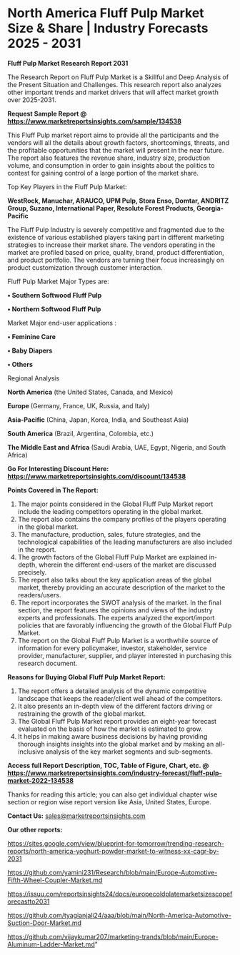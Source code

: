  # North America Fluff Pulp Market Size & Share | Industry Forecasts 2025 - 2031

<strong>Fluff Pulp Market Research Report 2031</strong>

The Research Report on Fluff Pulp Market is a Skillful and Deep Analysis of the Present Situation and Challenges. This research report also analyzes other important trends and market drivers that will affect market growth over 2025-2031.

<strong>Request Sample Report @ <a href=https://www.marketreportsinsights.com/sample/134538>https://www.marketreportsinsights.com/sample/134538</a></strong>

This Fluff Pulp market report aims to provide all the participants and the vendors will all the details about growth factors, shortcomings, threats, and the profitable opportunities that the market will present in the near future. The report also features the revenue share, industry size, production volume, and consumption in order to gain insights about the politics to contest for gaining control of a large portion of the market share.

Top Key Players in the Fluff Pulp Market:

<strong>WestRock, Manuchar, ARAUCO, UPM Pulp, Stora Enso, Domtar, ANDRITZ Group, Suzano, International Paper, Resolute Forest Products, Georgia-Pacific</strong>

The Fluff Pulp Industry is severely competitive and fragmented due to the existence of various established players taking part in different marketing strategies to increase their market share. The vendors operating in the market are profiled based on price, quality, brand, product differentiation, and product portfolio. The vendors are turning their focus increasingly on product customization through customer interaction.

Fluff Pulp Market Major Types are:

<strong>• Southern Softwood Fluff Pulp

• Northern Softwood Fluff Pulp</strong>

Market Major end-user applications :

<strong>• Feminine Care

• Baby Diapers

• Others</strong>

Regional Analysis

</u><strong><b>North America</b></strong> (the United States, Canada, and Mexico)

<strong><b>Europe </b></strong>(Germany, France, UK, Russia, and Italy)

<strong><b>Asia-Pacific</b></strong> (China, Japan, Korea, India, and Southeast Asia)

<strong><b>South America</b></strong> (Brazil, Argentina, Colombia, etc.)

<strong><b>The Middle East and Africa</b></strong> (Saudi Arabia, UAE, Egypt, Nigeria, and South Africa)

<strong>Go For Interesting Discount Here: <a href=https://www.marketreportsinsights.com/discount/134538>https://www.marketreportsinsights.com/discount/134538</a></strong>

<strong>Points Covered in The Report:</strong>
<ol>
  <li>The major points considered in the Global Fluff Pulp Market report include the leading competitors operating in the global market.</li>
  <li>The report also contains the company profiles of the players operating in the global market.</li>
  <li>The manufacture, production, sales, future strategies, and the technological capabilities of the leading manufacturers are also included in the report.</li>
  <li>The growth factors of the Global Fluff Pulp Market are explained in-depth, wherein the different end-users of the market are discussed precisely.</li>
  <li>The report also talks about the key application areas of the global market, thereby providing an accurate description of the market to the readers/users.</li>
  <li>The report incorporates the SWOT analysis of the market. In the final section, the report features the opinions and views of the industry experts and professionals. The experts analyzed the export/import policies that are favorably influencing the growth of the Global Fluff Pulp Market.</li>
  <li>The report on the Global Fluff Pulp Market is a worthwhile source of information for every policymaker, investor, stakeholder, service provider, manufacturer, supplier, and player interested in purchasing this research document.</li>
</ol>
<strong>Reasons for Buying Global Fluff Pulp Market Report:</strong>

<ol>
  <li>The report offers a detailed analysis of the dynamic competitive landscape that keeps the reader/client well ahead of the competitors.</li>
  <li>It also presents an in-depth view of the different factors driving or restraining the growth of the global market.</li>
  <li>The Global Fluff Pulp Market report provides an eight-year forecast evaluated on the basis of how the market is estimated to grow.</li>
  <li>It helps in making aware business decisions by having providing thorough insights insights into the global market and by making an all-inclusive analysis of the key market segments and sub-segments.</li>
</ol>
<strong>Access full Report Description, TOC, Table of Figure, Chart, etc. @ <a href=https://www.marketreportsinsights.com/industry-forecast/fluff-pulp-market-2022-134538>https://www.marketreportsinsights.com/industry-forecast/fluff-pulp-market-2022-134538</a></strong>


Thanks for reading this article; you can also get individual chapter wise section or region wise report version like Asia, United States, Europe.

<strong>Contact Us:</strong>
sales@marketreportsinsights.com

<strong>Our other reports:</strong>

<a href=https://sites.google.com/view/blueprint-for-tomorrow/trending-research-reports/north-america-yoghurt-powder-market-to-witness-xx-cagr-by-2031>https://sites.google.com/view/blueprint-for-tomorrow/trending-research-reports/north-america-yoghurt-powder-market-to-witness-xx-cagr-by-2031</a>

<a href=https://github.com/yamini231/Research/blob/main/Europe-Automotive-Fifth-Wheel-Coupler-Market.md>https://github.com/yamini231/Research/blob/main/Europe-Automotive-Fifth-Wheel-Coupler-Market.md</a>

<a href=https://issuu.com/reportsinsights24/docs/europecoldplatemarketsizescopeforecastto2031>https://issuu.com/reportsinsights24/docs/europecoldplatemarketsizescopeforecastto2031</a>

<a href=https://github.com/tyagianjali24/aaa/blob/main/North-America-Automotive-Suction-Door-Market.md>https://github.com/tyagianjali24/aaa/blob/main/North-America-Automotive-Suction-Door-Market.md</a>

<a href=https://github.com/vijaykumar207/marketing-trands/blob/main/Europe-Aluminum-Ladder-Market.md>https://github.com/vijaykumar207/marketing-trands/blob/main/Europe-Aluminum-Ladder-Market.md</a>"
